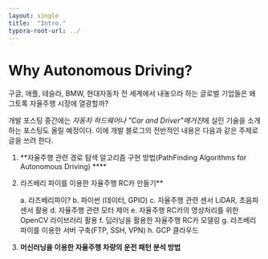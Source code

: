 ```yaml
---
layout: single
title:  "Intro."
typora-root-url: ../
---
```


# Why Autonomous Driving?



구글, 애플, 테슬라, BMW, 현대자동차
전 세계에서 내놓으라 하는 글로벌 기업들은 왜 그토록 자율주행 시장에 열광할까?



개발 포스팅 중간에는 *자동차 하드웨어나 "Car and Driver"메거진*에 실린 기술을 소개하는 포스팅도 올릴 예정이다.
이에 개발 블로그의 전반적인 내용은 다음과 같은 주제로 글을 쓰려 한다.





1. **자율주행 관련 경로 탐색 알고리즘 구현 방법(PathFinding Algorithms for Autonomous Driving) ****

2. 라즈베리 파이를 이용한 자율주행 RC카 만들기**

   a. 라즈베리파이?
   b. 파이썬 (데이터, GPIO)
   c. 자율주행 관련 센서 LiDAR, 초음파 센서 활용
   d. 자율주행 관련 모터 제어
   e. 자율주행 RC카의 영상처리를 위한 OpenCV 라이브러리 활용
   f. 딥러닝을 활용한 자율주행 RC카 모델링
   g. 라즈베리 파이를 이용한 서버 구축(FTP, SSH, VPN)
   h. GCP 클라우드

3. **머신러닝을 이용한 자율주행 차량의 운전 패턴 분석 방법**
